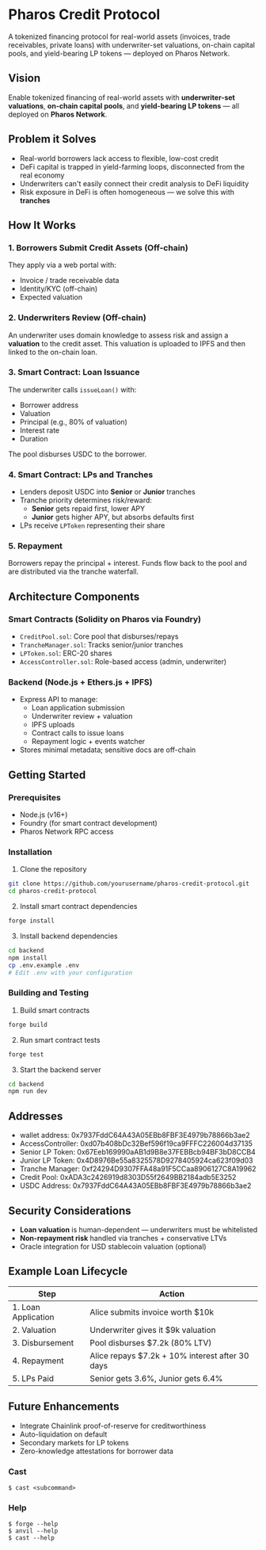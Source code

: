 # Pharos Credit Protocol

A tokenized financing protocol for real-world assets (invoices, trade receivables, private loans) with underwriter-set valuations, on-chain capital pools, and yield-bearing LP tokens — deployed on Pharos Network.

## Vision

Enable tokenized financing of real-world assets with **underwriter-set valuations**, **on-chain capital pools**, and **yield-bearing LP tokens** — all deployed on **Pharos Network**.

## Problem it Solves

- Real-world borrowers lack access to flexible, low-cost credit
- DeFi capital is trapped in yield-farming loops, disconnected from the real economy
- Underwriters can't easily connect their credit analysis to DeFi liquidity
- Risk exposure in DeFi is often homogeneous — we solve this with **tranches**

## How It Works

### 1. Borrowers Submit Credit Assets (Off-chain)
They apply via a web portal with:
- Invoice / trade receivable data
- Identity/KYC (off-chain)
- Expected valuation

### 2. Underwriters Review (Off-chain)
An underwriter uses domain knowledge to assess risk and assign a **valuation** to the credit asset. This valuation is uploaded to IPFS and then linked to the on-chain loan.

### 3. Smart Contract: Loan Issuance
The underwriter calls `issueLoan()` with:
- Borrower address
- Valuation
- Principal (e.g., 80% of valuation)
- Interest rate
- Duration

The pool disburses USDC to the borrower.

### 4. Smart Contract: LPs and Tranches
- Lenders deposit USDC into **Senior** or **Junior** tranches
- Tranche priority determines risk/reward:
  - **Senior** gets repaid first, lower APY
  - **Junior** gets higher APY, but absorbs defaults first
- LPs receive `LPToken` representing their share

### 5. Repayment
Borrowers repay the principal + interest. Funds flow back to the pool and are distributed via the tranche waterfall.

## Architecture Components

### Smart Contracts (Solidity on Pharos via Foundry)
- `CreditPool.sol`: Core pool that disburses/repays
- `TrancheManager.sol`: Tracks senior/junior tranches
- `LPToken.sol`: ERC-20 shares
- `AccessController.sol`: Role-based access (admin, underwriter)

### Backend (Node.js + Ethers.js + IPFS)
- Express API to manage:
  - Loan application submission
  - Underwriter review + valuation
  - IPFS uploads
  - Contract calls to issue loans
  - Repayment logic + events watcher
- Stores minimal metadata; sensitive docs are off-chain

## Getting Started

### Prerequisites
- Node.js (v16+)
- Foundry (for smart contract development)
- Pharos Network RPC access

### Installation

1. Clone the repository
```bash
git clone https://github.com/yourusername/pharos-credit-protocol.git
cd pharos-credit-protocol
```

2. Install smart contract dependencies
```bash
forge install
```

3. Install backend dependencies
```bash
cd backend
npm install
cp .env.example .env
# Edit .env with your configuration
```

### Building and Testing

1. Build smart contracts
```bash
forge build
```

2. Run smart contract tests
```bash
forge test
```

3. Start the backend server
```bash
cd backend
npm run dev
```
## Addresses
  - wallet address: 0x7937FddC64A43A05EBb8FBF3E4979b78866b3ae2
  - AccessController: 0xd07b408bDc32Bef596f19ca9FFFC226004d37135
  - Senior LP Token: 0x67Eeb169990aAB1d9B8e37FEBBcb94BF3bD8CCB4
  - Junior LP Token: 0x4D8976Be55a8325578D9278405924ca623f09d03
  - Tranche Manager: 0xf24294D9307FFA48a91F5CCaa8906127C8A19962
  - Credit Pool: 0xADA3c2426919d8303D55f2649BB2184adb5E3252
  - USDC Address: 0x7937FddC64A43A05EBb8FBF3E4979b78866b3ae2

## Security Considerations
- **Loan valuation** is human-dependent — underwriters must be whitelisted
- **Non-repayment risk** handled via tranches + conservative LTVs
- Oracle integration for USD stablecoin valuation (optional)

## Example Loan Lifecycle

| Step | Action |
|---------------------|---------------------------------------------------|
| 1. Loan Application | Alice submits invoice worth $10k |
| 2. Valuation | Underwriter gives it $9k valuation |
| 3. Disbursement | Pool disburses $7.2k (80% LTV) |
| 4. Repayment | Alice repays $7.2k + 10% interest after 30 days |
| 5. LPs Paid | Senior gets 3.6%, Junior gets 6.4% |

## Future Enhancements
- Integrate Chainlink proof-of-reserve for creditworthiness
- Auto-liquidation on default
- Secondary markets for LP tokens
- Zero-knowledge attestations for borrower data

### Cast

```shell
$ cast <subcommand>
```

### Help

```shell
$ forge --help
$ anvil --help
$ cast --help
```
